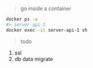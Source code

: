> go inside a container 
```bash
docker ps -a
#> server-api-1 
docker exec -it server-api-1 sh
```


> todo

1. ssl
1. db data migrate